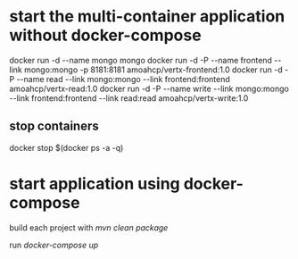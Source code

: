 # start the multi-container application without docker-compose

docker run -d --name mongo mongo
docker run -d -P --name frontend --link mongo:mongo -p 8181:8181 amoahcp/vertx-frontend:1.0
docker run -d -P --name read --link mongo:mongo --link frontend:frontend amoahcp/vertx-read:1.0
docker run -d -P --name write --link mongo:mongo --link frontend:frontend --link read:read amoahcp/vertx-write:1.0

## stop containers

docker stop $(docker ps -a -q)


# start application using docker-compose

build each project with *mvn clean package*

run *docker-compose up*

